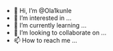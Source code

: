 - 👋 Hi, I’m @Ola1kunle
- 👀 I’m interested in ...
- 🌱 I’m currently learning ...
- 💞️ I’m looking to collaborate on ...
- 📫 How to reach me ...

<!---
Ola1kunle/Ola1kunle is a ✨ special ✨ repository because its `README.md` (this file) appears on your GitHub profile.
You can click the Preview link to take a look at your changes.
--->
